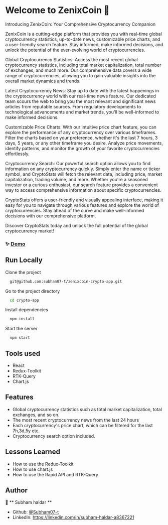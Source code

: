 
# Welcome to ZenixCoin 👋

Introducing ZenixCoin: Your Comprehensive Cryptocurrency Companion

ZenixCoin is a cutting-edge platform that provides you with real-time global cryptocurrency statistics, up-to-date news, customizable price charts, and a user-friendly search feature. Stay informed, make informed decisions, and unlock the potential of the ever-evolving world of cryptocurrencies.

Global Cryptocurrency Statistics:
Access the most recent global cryptocurrency statistics, including total market capitalization, total number of exchanges, and much more. Our comprehensive data covers a wide range of cryptocurrencies, allowing you to gain valuable insights into the overall market dynamics and trends.

Latest Cryptocurrency News:
Stay up to date with the latest happenings in the cryptocurrency world with our real-time news feature. Our dedicated team scours the web to bring you the most relevant and significant news articles from reputable sources. From regulatory developments to technological advancements and market trends, you'll be well-informed to make informed decisions.

Customizable Price Charts:
With our intuitive price chart feature, you can explore the performance of any cryptocurrency over various timeframes. Filter the charts based on your preference, whether it's the last 7 hours, 3 days, 5 years, or any other timeframe you desire. Analyze price movements, identify patterns, and monitor the growth of your favorite cryptocurrencies effortlessly.

Cryptocurrency Search:
Our powerful search option allows you to find information on any cryptocurrency quickly. Simply enter the name or ticker symbol, and CryptoStats will fetch the relevant data, including price, market capitalization, trading volume, and more. Whether you're a seasoned investor or a curious enthusiast, our search feature provides a convenient way to access comprehensive information about specific cryptocurrencies.

CryptoStats offers a user-friendly and visually appealing interface, making it easy for you to navigate through various features and explore the world of cryptocurrencies. Stay ahead of the curve and make well-informed decisions with our comprehensive platform.

Discover CryptoStats today and unlock the full potential of the global cryptocurrency market!


### ✨ [Demo](https://crypto-app-two-omega.vercel.app/)


## Run Locally

Clone the project

```sh
  git@github.com:subham07-t/zenixcoin-crypto-app.git
```

Go to the project directory

```sh
  cd crypto-app
```

Install dependencies

```sh
  npm install
```

Start the server

```sh
  npm start
```


## Tools used

- React
- Redux-Toolkit
- RTK-Query
- Chart.js

## Features

- Global cryptocurrency statistics such as total market capitalization, total exchanges, and so on. 
- The most recent cryptocurrency news from the last 24 hours 
- Each cryptocurrency's price chart, which can be filtered for the last 7h,3d,5y etc.
- Cryptocurrency search option included. 
  
## Lessons Learned

- How to use the Redux-Toolkit
- How to use chart.js
- How to use the Rapid API and RTK-Query  


## Author

👤 ** Subham haldar  **

* Github: [@Subham07-t   ](https://github.com/Subham07-t   )
* LinkedIn: https://linkedin.com/in/subham-haldar-a8367221

